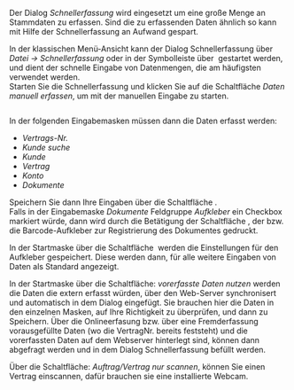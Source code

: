 <!DOCTYPE html>
<html>
<head>
<meta charset="utf-8">
<meta name="viewport" content="width=device-width, initial-scale=1.0">
<title>200_Schnellerfassung.md</title>
<link rel="stylesheet" href="https://stackedit.io/res-min/themes/base.css" />
<script type="text/javascript" src="https://cdn.mathjax.org/mathjax/latest/MathJax.js?config=TeX-AMS_HTML"></script>
</head>
<body><div class="container"><p>Der Dialog <em>Schnellerfassung</em> wird eingesetzt um eine große Menge an Stammdaten zu erfassen. Sind die zu erfassenden Daten ähnlich so kann mit Hilfe der Schnellerfassung an Aufwand gespart.</p>

<p>In der klassischen Menü-Ansicht kann der Dialog Schnellerfassung über <em>Datei → Schnellerfassung</em> oder in der Symbolleiste über <img src="http://xpecto.github.io/docs/img/img_1442999858597.png" alt="" title=""> gestartet werden, und dient der schnelle Eingabe von Datenmengen, die am häufigsten verwendet werden. <br>
Starten Sie die Schnellerfassung und klicken Sie auf die Schaltfläche <em>Daten manuell erfassen</em>, um mit der manuellen Eingabe zu starten.</p>

<p><img src="http://xpecto.github.io/docs/img/img_1461573607704.png" alt="" title=""></p>

<p>In der folgenden Eingabemasken müssen dann die Daten erfasst werden:   </p>

<ul>
<li><em>Vertrags-Nr.</em>         </li>
<li><em>Kunde suche</em> </li>
<li><em>Kunde</em> </li>
<li><em>Vertrag</em></li>
<li><em>Konto</em> </li>
<li><em>Dokumente</em></li>
</ul>

<p>Speichern Sie dann Ihre Eingaben über die Schaltfläche <img src="http://xpecto.github.io/docs/img/img_1443019951326.png" alt="" title="">.  <br>
Falls in der Eingabemaske <em>Dokumente</em> Feldgruppe <em>Aufkleber</em> ein Checkbox markiert würde, dann wird durch die Betätigung der Schaltfläche <img src="http://xpecto.github.io/docs/img/img_1443019964944.png" alt="" title="">, der bzw. die Barcode-Aufkleber zur Registrierung des Dokumentes gedruckt.</p>

<p>In der Startmaske über die Schaltfläche <img src="http://xpecto.github.io/docs/img/img_1443020139854.png" alt="" title=""> werden die Einstellungen für den Aufkleber gespeichert. Diese werden dann, für alle weitere Eingaben von Daten als Standard angezeigt.</p>

<p>In der Startmaske über die Schaltfläche: <em>vorerfasste Daten nutzen</em> werden die Daten die extern erfasst würden, über den Web-Server synchronisert und automatisch in dem Dialog eingefügt. Sie brauchen hier die Daten in den einzelnen Masken, auf Ihre Richtigkeit zu überprüfen, und dann zu Speichern. Über die Onlineerfasung bzw. über eine Fremderfassung vorausgefüllte Daten (wo die VertragNr. bereits feststeht) und die vorerfassten Daten auf dem Webserver hinterlegt sind, können dann abgefragt werden und in dem Dialog Schnellerfassung befüllt werden.</p>

<p>Über die Schaltfläche: <em>Auftrag/Vertrag nur scannen</em>, können Sie einen Vertrag einscannen, dafür brauchen sie eine installierte Webcam.</p>

<p><img src="http://xpecto.github.io/docs/img/img_1443000902734.png" alt="" title=""></p></div></body>
</html>